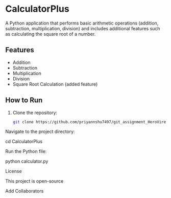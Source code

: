 # CalculatorPlus

A Python application that performs basic arithmetic operations (addition, subtraction, multiplication, division) and includes additional features such as calculating the square root of a number.

## Features

- Addition
- Subtraction
- Multiplication
- Division
- Square Root Calculation (added feature)

## How to Run

1. Clone the repository:
   ```bash
   git clone https://github.com/priyannshu7497/git_assignment_HeroVired.git
Navigate to the project directory:

cd CalculatorPlus

Run the Python file:

python calculator.py

License

This project is open-source

Add Collaborators

